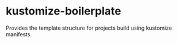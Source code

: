 # kustomize-boilerplate
Provides the template structure for projects build using kustomize manifests. 

